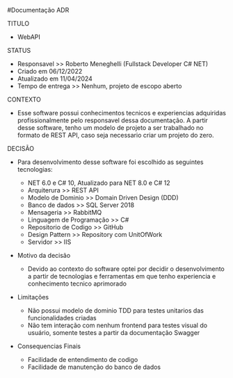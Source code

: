 #Documentação ADR

TITULO 
  - WebAPI

STATUS
  - Responsavel >> Roberto Meneghelli (Fullstack Developer C# NET)
  - Criado em 06/12/2022
  - Atualizado em 11/04/2024
  - Tempo de entrega >> Nenhum, projeto de escopo aberto

CONTEXTO
  - Esse software possui conhecimentos tecnicos e experiencias adquiridas profissionalmente pelo responsavel dessa documentação. A partir desse software, tenho um modelo de projeto a ser trabalhado no formato de REST API, caso seja necessario criar um projeto do zero.

DECISÃO
  - Para desenvolvimento desse software foi escolhido as seguintes tecnologias:
    - NET 6.0 e C# 10, Atualizado para NET 8.0 e C# 12
    - Arquiterura >> REST API
    - Modelo de Dominio >> Domain Driven Design (DDD)
    - Banco de dados >> SQL Server 2018
    - Mensageria >> RabbitMQ
    - Linguagem de Programação >> C#
    - Repositorio de Codigo >> GitHub
    - Design Pattern >> Repository com UnitOfWork
    - Servidor >> IIS
    
  - Motivo da decisão
    - Devido ao contexto do software optei por decidir o desenvolvimento a partir de tecnologias e ferramentas em que tenho experiencia e conhecimento tecnico aprimorado
    
  - Limitações
    - Não possui modelo de dominio TDD para testes unitarios das funcionalidades criadas
    - Não tem interação com nenhum frontend para testes visual do usuário, somente testes a partir da documentação Swagger
    
  - Consequencias Finais
    - Facilidade de entendimento de codigo
    - Facilidade de manutenção do banco de dados
